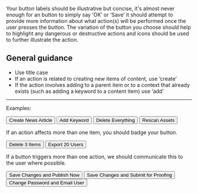 Your button labels should be illustrative but concise, it's almost never enough for an button to simply say ‘OK’ or ‘Save’ it should attempt to provide more information about what action(s) will be performed once the user presses the button. The variation of the button you choose should help to highlight any dangerous or destructive actions and icons should be used to further illustrate the action.

## General guidance

* Use title case
* If an action is related to creating new items of content, use ‘create’
* If the action involves adding to a parent item or to a context that already exists (such as adding a keyword to a content item) use ‘add’

----

Examples:

<button class="btn btn--primary"><i class="icon-ok"></i> Create News Article</button> 
<button class="btn btn--primary"><i class="icon-plus"></i> Add Keyword</button> 
<button class="btn btn--danger"><i class="icon-trash"></i> Delete Everything</button>
<button class="btn"><i class="icon-refresh"></i> Rescan Assets</button>

If an action affects more than one item, you should badge your button.

<button class="btn btn--danger"><i class="icon-trash"></i> Delete <span class="badge">3</span> Items</button>
<button class="btn btn--primary"><i class="icon-upload"></i> Export <span class="badge">20</span> Users</button>

If a button triggers more than one action, we should communicate this to the user where possible.

<button class="btn">Save Changes and Publish Now</button>
<button class="btn">Save Changes and Submit for Proofing</button>
<button class="btn">Change Password and Email User</button>

